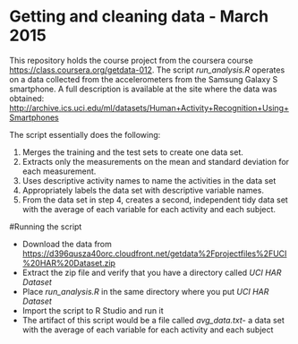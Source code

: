 # Getting and cleaning data - March 2015

This repository holds the course project from the coursera course https://class.coursera.org/getdata-012.
The script *run_analysis.R* operates on a data collected from the accelerometers from the Samsung Galaxy S smartphone. A full description is available at the site where the data was obtained: http://archive.ics.uci.edu/ml/datasets/Human+Activity+Recognition+Using+Smartphones 

The script essentially does the following:
1. Merges the training and the test sets to create one data set.
2. Extracts only the measurements on the mean and standard deviation for each measurement.
3. Uses descriptive activity names to name the activities in the data set
4. Appropriately labels the data set with descriptive variable names.
5. From the data set in step 4, creates a second, independent tidy data set with the average of each variable for each activity and each subject.

#Running the script
- Download the data from https://d396qusza40orc.cloudfront.net/getdata%2Fprojectfiles%2FUCI%20HAR%20Dataset.zip 
- Extract the zip file and verify that you have a directory called *UCI HAR Dataset*
- Place *run_analysis.R* in the same directory where you put *UCI HAR Dataset*
- Import the script to R Studio and run it
- The artifact of this script would be a file called *avg_data.txt*- a data set with the average of each variable for each activity and each subject
